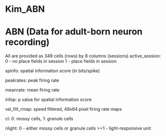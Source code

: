 # Kim_ABN

# ABN (Data for adult-born neuron recording)

All are provided as 349 cells (rows) by 8 columns (sessions)
active_session: 0 - no place fields in session 
                1 - place fields in session

spinfo: spatial information score (in bits/spike)

peakrates: peak firing rate

meanrate: mean firing rate

infop: p value for spatial information score

vel_filt_rmap: speed filtered, 48x64 pixel firing rate maps

cl: 0: mossy cells, 1: granule cells

nlight: 0 - either mossy cells or granule cells
        >=1 - light-responsive unit
